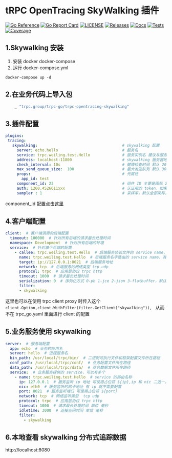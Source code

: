 # tRPC OpenTracing SkyWalking 插件

[![Go Reference](https://pkg.go.dev/badge/github.com/trpc-ecosystem/go-opentracing-skywalking.svg)](https://pkg.go.dev/github.com/trpc-ecosystem/go-opentracing-skywalking)
[![Go Report Card](https://goreportcard.com/badge/github.com/trpc.group/trpc-go/trpc-opentracing-skywalking)](https://goreportcard.com/report/github.com/trpc.group/trpc-go/trpc-opentracing-skywalking)
[![LICENSE](https://img.shields.io/github/license/trpc-ecosystem/go-opentracing-skywalking.svg?style=flat-square)](https://github.com/trpc-ecosystem/go-opentracing-skywalking/blob/main/LICENSE)
[![Releases](https://img.shields.io/github/release/trpc-ecosystem/go-opentracing-skywalking.svg?style=flat-square)](https://github.com/trpc-ecosystem/go-opentracing-skywalking/releases)
[![Docs](https://img.shields.io/badge/docs-latest-green)](http://test.trpc.group.woa.com/docs/)
[![Tests](https://github.com/trpc-ecosystem/go-opentracing-skywalking/actions/workflows/prc.yaml/badge.svg)](https://github.com/trpc-ecosystem/go-opentracing-skywalking/actions/workflows/prc.yaml)
[![Coverage](https://codecov.io/gh/trpc-ecosystem/go-opentracing-skywalking/branch/main/graph/badge.svg)](https://app.codecov.io/gh/trpc-ecosystem/go-opentracing-skywalking/tree/main)

## 1.Skywalking 安装
1. 安装 docker docker-compose
2. 运行 docker-compose.yml 
```shell
docker-compose up -d
```

## 2.在业务代码上导入包
```go
    _ "trpc.group/trpc-go/trpc-opentracing-skywalking"
```

## 3.插件配置
```yaml
plugins:
 tracing:
   skywalking:                                     # skywalking 配置
     server: echo.hello                            # 服务名
     service: trpc.weiling.test.Hello              # 服务实例名 建议与服务名一致 这边是测试所以不一致
     address: localhost:11800                      # skywalking 服务器地址 ip：port
     check_interval: 10s                           # 健康检查时间 默认 20s
     max_send_queue_size:  100                     # 最大发送队列 默认 30000
     props:                                        # 元属性
       app_id: test
     component_id: 23                              # 组件 ID 主要是图标 23 代表 grpc 服务
     auth: 1260.4526611xxx                         # 认证用的 token，如果没有可以不填
     sampler : 1                                   # 采样率，默认全部采样，sampler[0-1] float 类型

```
component_id 配置点击[这里](https://github.com/apache/skywalking//blob/master/apm-protocol/apm-network/src/main/java/org/apache/skywalking/apm/network/trace/component/ComponentsDefine.java)
## 4.客户端配置
```yaml
client:  # 客户端调用的后端配置
  timeout: 100000  # 针对所有后端的请求最长处理时间
  namespace: Development  # 针对所有后端的环境
  service:  # 针对单个后端的配置
    - callee: trpc.weiling.test.Hello  # 后端服务协议文件的 service name, 如何 callee 和下面的 name 一样，那只需要配置一个即可
      name: trpc.weiling.test.Hello  # 后端服务名字路由的 service name，有注册到名字服务的话，下面 target 可以不用配置
      target: ip://127.0.0.1:8021  # 后端服务地址
      network: tcp  # 后端服务的网络类型 tcp udp
      protocol: trpc  # 应用层协议 trpc http
      timeout: 1000  # 请求最长处理时间
      serialization: 0  # 序列化方式 0-pb 1-jce 2-json 3-flatbuffer，默认不要配置
      filter:
      - skywalking

```
这里也可以在使用 trpc client proxy 时传入这个 `client.Option,client.WithFilter(filter.GetClient("skywalking")), `
从而不在 trpc_go.yaml 里面进行 client 的配置


## 5.业务服务使用 skywalking
```yaml
server:  # 服务端配置
  app: echo  # 业务的应用名
  server: hello  # 进程服务名
  bin_path: /usr/local/trpc/bin/  # 二进制可执行文件和框架配置文件所在路径
  conf_path: /usr/local/trpc/conf/  # 业务配置文件所在路径
  data_path: /usr/local/trpc/data/  # 业务数据文件所在路径
  service:  # 业务服务提供的 service，可以有多个
    - name: trpc.weiling.test.Hello  # service 的路由名称
      ip: 127.0.0.1  # 服务监听 ip 地址 可使用占位符 ${ip},ip 和 nic 二选一，优先 ip
      nic: eth0  # 服务监听的网卡地址 有 ip 就不需要配置
      port: 8021  # 服务监听端口 可使用占位符 ${port}
      network: tcp  # 网络监听类型  tcp udp
      protocol: trpc  # 应用层协议 trpc http
      timeout: 1000  # 请求最长处理时间 单位 毫秒
      idletime: 3000  # 连接空闲时间 单位 毫秒
      filter:
        - skywalking
```

## 6.本地查看 skywalking 分布式追踪数据
http://localhost:8080
